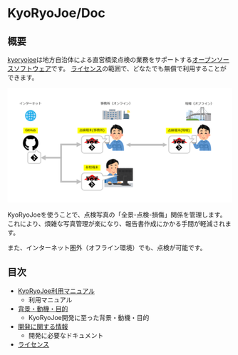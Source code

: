 KyoRyoJoe/Doc
===========

概要
----

[kyoryojoe](https://github.com/kyoryojoe/app)は地方自治体による直営橋梁点検の業務をサポートする[オープンソースソフトウェア](https://ja.wikipedia.org/wiki/オープンソースソフトウェア)です。
[ライセンス](license.md)の範囲で、どなたでも無償で利用することができます。

![概要の図](overview.png)

KyoRyoJoeを使うことで、点検写真の「全景-点検-損傷」関係を管理します。
これにより、煩雑な写真管理が楽になり、報告書作成にかかる手間が軽減されます。

また、インターネット圏外（オフライン環境）でも、点検が可能です。


目次
----

* [KyoRyoJoe利用マニュアル](doc/manual.md)
  * 利用マニュアル
* [背景・動機・目的](doc/background.md)
  * KyoRyoJoe開発に至った背景・動機・目的
* [開発に関する情報](doc/development.md)
  * 開発に必要なドキュメント
* [ライセンス](doc/license.md)

